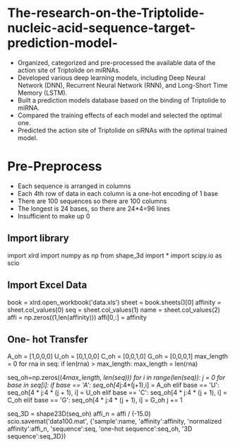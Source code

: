 # The-research-on-the-Triptolide-nucleic-acid-sequence-target-prediction-model-

- Organized, categorized and pre-processed the available data of the action site of Triptolide on miRNAs. 
- Developed various deep learning models, including Deep Neural Network (DNN), Recurrent Neural Network (RNN), and Long-Short Time Memory (LSTM).
- Built a prediction models database based on the binding of Triptolide to miRNA. 
- Compared the training effects of each model and selected the optimal one.
- Predicted the action site of Triptolide on siRNAs with the optimal trained model.

# Pre-Preprocess

- Each sequence is arranged in columns
- Each 4th row of data in each column is a one-hot encoding of 1 base
- There are 100 sequences so there are 100 columns
- The longest is 24 bases, so there are 24*4=96 lines
- Insufficient to make up 0


## Import library

import xlrd
import numpy as np
from shape_3d import *
import scipy.io as scio

## Import Excel Data 

book = xlrd.open_workbook('data.xls')
sheet = book.sheets()[0]
affinity = sheet.col_values(0)
seq = sheet.col_values(1)
name = sheet.col_values(2)
affi = np.zeros((1,len(affinity)))
affi[0,:] = affinity

## One- hot Transfer 

A_oh = [1,0,0,0]
U_oh = [0,1,0,0]
C_oh = [0,0,1,0]
G_oh = [0,0,0,1]
max_length = 0
for rna in seq:
    if len(rna) > max_length:
        max_length = len(rna)

seq_oh=np.zeros((4*max_length, len(seq)))
for i in range(len(seq)):
    j = 0
    for base in seq[i]:
        if base == 'A':
            seq_oh[4*j:4*(j+1),i] = A_oh
        elif base == 'U':
            seq_oh[4 * j:4 * (j + 1), i] = U_oh
        elif base == 'C':
            seq_oh[4 * j:4 * (j + 1), i] = C_oh
        elif base == 'G':
            seq_oh[4 * j:4 * (j + 1), i] = G_oh
        j += 1

seq_3D = shape23D(seq_oh)
affi_n = affi / (-15.0)
scio.savemat('data100.mat',
             {'sample':name,
             'affinity':affinity,
             'normalized affinity':affi_n,
             'sequence':seq,
             'one-hot sequence':seq_oh,
             '3D sequence':seq_3D})

